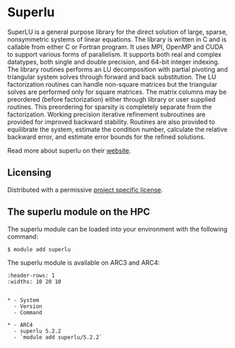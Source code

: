 # Superlu

SuperLU is a general purpose library for the direct solution of large, sparse, nonsymmetric systems of linear equations. The library is written in C and is callable from either C or Fortran program. It uses MPI, OpenMP and CUDA to support various forms of parallelism. It supports both real and complex datatypes, both single and double precision, and 64-bit integer indexing. The library routines performs an LU decomposition with partial pivoting and triangular system solves through forward and back substitution. The LU factorization routines can handle non-square matrices but the triangular solves are performed only for square matrices. The matrix columns may be preordered (before factorization) either through library or user supplied routines. This preordering for sparsity is completely separate from the factorization. Working precision iterative refinement subroutines are provided for improved backward stability. Routines are also provided to equilibrate the system, estimate the condition number, calculate the relative backward error, and estimate error bounds for the refined solutions.



Read more about superlu on their [website](https://portal.nersc.gov/project/sparse/superlu/).





## Licensing 

Distributed with a permissive [project specific license](https://portal.nersc.gov/project/sparse/superlu/License.txt).



## The superlu module on the HPC

The superlu module can be loaded into your environment with the following command:

```bash
$ module add superlu
```

The superlu module is available on ARC3 and ARC4:

```{list-table}
:header-rows: 1
:widths: 10 20 10


* - System
  - Version
  - Command

* - ARC4
  - superlu 5.2.2
  - `module add superlu/5.2.2`

```